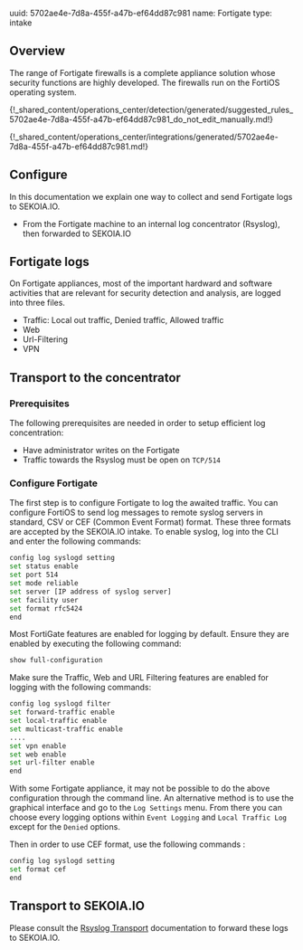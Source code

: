 uuid: 5702ae4e-7d8a-455f-a47b-ef64dd87c981
name: Fortigate
type: intake

## Overview

The range of Fortigate firewalls is a complete appliance solution whose security functions are highly developed. The firewalls run on the FortiOS operating system.


{!_shared_content/operations_center/detection/generated/suggested_rules_5702ae4e-7d8a-455f-a47b-ef64dd87c981_do_not_edit_manually.md!}

{!_shared_content/operations_center/integrations/generated/5702ae4e-7d8a-455f-a47b-ef64dd87c981.md!}


## Configure

In this documentation we explain one way to collect and send Fortigate logs to SEKOIA.IO.

- From the Fortigate machine to an internal log concentrator (Rsyslog), then forwarded to SEKOIA.IO

## Fortigate logs

On Fortigate appliances, most of the important hardward and software activities that are relevant for security detection and analysis, are logged into three files.

- Traffic: Local out traffic, Denied traffic, Allowed traffic
- Web
- Url-Filtering
- VPN

## Transport to the concentrator

### Prerequisites

The following prerequisites are needed in order to setup efficient log concentration:

- Have administrator writes on the Fortigate
- Traffic towards the Rsyslog must be open on `TCP/514`

### Configure Fortigate

The first step is to configure Fortigate to log the awaited traffic.
You can configure FortiOS to send log messages to remote syslog servers in standard, CSV or CEF (Common Event Format) format. These three formats are accepted by the SEKOIA.IO intake.
To enable syslog, log into the CLI and enter the following commands:

```bash
config log syslogd setting
set status enable
set port 514
set mode reliable
set server [IP address of syslog server]
set facility user
set format rfc5424
end
```

Most FortiGate features are enabled for logging by default. Ensure they are enabled by executing the following command:

```bash
show full-configuration
```

Make sure the Traffic, Web and URL Filtering features are enabled for logging with the following commands:

```bash
config log syslogd filter
set forward-traffic enable
set local-traffic enable
set multicast-traffic enable
....
set vpn enable
set web enable
set url-filter enable
end
```

With some Fortigate appliance, it may not be possible to do the above configuration through the command line. An alternative method is to use the graphical interface and go to the `Log Settings` menu. From there you can choose every logging options within `Event Logging` and `Local Traffic Log` except for the `Denied` options.

Then in order to use CEF format, use the following commands :

```bash
config log syslogd setting
set format cef
end
```

## Transport to SEKOIA.IO

Please consult the [Rsyslog Transport](../../../ingestion_methods/rsyslog/) documentation to forward these logs to SEKOIA.IO.
